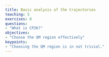 ```yaml
---
title: Basic analysis of the trajectories
teaching: 5
exercises: 0
questions:
- "What is CP2K?"
objectives:
- "Choose the QM region effectively"
keypoints:
- "Choosing the QM region is in not trivial."
---
```




